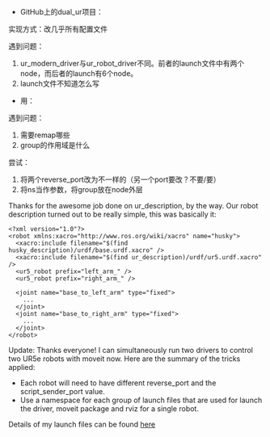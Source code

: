 * GitHub上的dual_ur项目：

实现方式：改几乎所有配置文件

遇到问题：

1. ur_modern_driver与ur_robot_driver不同。前者的launch文件中有两个node，而后者的launch有6个node。
2. launch文件不知道怎么写



* 用<group>：

遇到问题：

1. 需要remap哪些
2. group的作用域是什么



尝试：

1. 将两个reverse_port改为不一样的（另一个port要改？不要/要）
2. 将ns当作参数，将group放在node外层









Thanks for the awesome job done on ur_description, by the way. Our robot description turned out to be really simple, this was basically it:

```
<?xml version="1.0"?>
<robot xmlns:xacro="http://www.ros.org/wiki/xacro" name="husky">
  <xacro:include filename="$(find husky_description)/urdf/base.urdf.xacro" />
  <xacro:include filename="$(find ur_description)/urdf/ur5.urdf.xacro" />
  <ur5_robot prefix="left_arm_" />
  <ur5_robot prefix="right_arm_" />

  <joint name="base_to_left_arm" type="fixed">
    ...
  </joint>
  <joint name="base_to_right_arm" type="fixed">
    ...
  </joint>
</robot>
```



Update: Thanks everyone! I can simultaneously run two drivers to control two UR5e robots with moveit now. Here are the summary of the tricks applied:

- Each robot will need to have different reverse_port and the script_sender_port value.
- Use a namespace for each group of launch files that are used for launch the driver, moveit package and rviz for a single robot.

Details of my launch files can be found [here](https://github.com/macs-lab/macs_dual_arm)